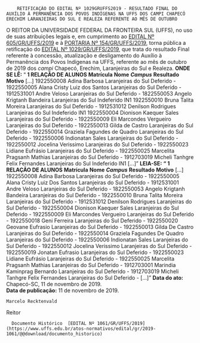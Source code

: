         RETIFICAÇÃO DO EDITAL Nº 1029GRUFFS2019 - RESULTADO FINAL DO AUXÍLIO À PERMANÊNCIA DOS POVOS INDÍGENAS NA UFFS DOS CAMPI CHAPECÓ ERECHIM LARANJEIRAS DO SUL E REALEZA REFERENTE AO MÊS DE OUTUBRO  

 O REITOR DA UNIVERSIDADE FEDERAL DA FRONTEIRA SUL (UFFS), no uso de suas atribuições legais e, em cumprimento ao [EDITAL Nº 605/GR/UFFS/2019](https://www.uffs.edu.br/atos-normativos/edital/gr/2019-0605) e à [PORTARIA Nº 154/GR/UFFS/2019](https://www.uffs.edu.br/atos-normativos/portaria/gr/2019-0154), torna pública a retificação do [EDITAL Nº 1029/GR/UFFS/2019](https://www.uffs.edu.br/atos-normativos/edital/gr/2019-1029), que trata do resultado Final referente à concessão, atualização e desligamento do Auxílio à Permanência dos Povos Indígenas na UFFS, referente ao mês de outubro de 2019 dos *campi*  Chapecó, Erechim, Laranjeiras do Sul e Realeza.   **ONDE SE LÊ:** “ **1 RELAÇÃO DE ALUNOS**     **Matrícula**   **Nome**    ***Campus***    **Resultado**   **Motivo**     [...]                     1922550008   Adina Barbosa   Laranjeiras do Sul   Deferido   -     1922550005   Alana Cristy Luiz dos Santos   Laranjeiras do Sul   Deferido   -     1912531001   Andre Veloso   Laranjeiras do Sul   Deferido   -     1822550053   Angelo Krigtanh Bandeira   Laranjeiras do Sul   Indeferido   IN1     1922550010   Bruna Talita Moreira   Laranjeiras do Sul   Deferido   -     1912531012   Denilson Rodrigues   Laranjeiras do Sul   Indeferido   IN1     1922550004   Dionison Kaequer Sales   Laranjeiras do Sul   Deferido   -     1922550009   Eli Marcondes Vergueiro   Laranjeiras do Sul   Deferido   -     1922550013   Gilda de Castro   Laranjeiras do Sul   Deferido   -     1922550014   Graziela Fagundes de Quadro   Laranjeiras do Sul   Deferido   -     1922550006   Indionatan Sales   Laranjeiras do Sul   Deferido   -     1922550012   Jocelina Verissimo   Laranjeiras do Sul   Deferido   -     1922550023   Lidiane Eufrásio   Laranjeiras do Sul   Deferido   -     1922550025   Marcelita Pragsanh Mathias   Laranjeiras do Sul   Deferido   -     1912703019   Micheli Tanhgre Felix Fernandes   Laranjeiras do Sul   Indeferido   IN1                     [...]”       **LEIA-SE:** **“ **1 RELAÇÃO DE ALUNOS****      **Matrícula**   **Nome**    ***Campus***    **Resultado**   **Motivo**     [...]                 1922550008   Adina Barbosa   Laranjeiras do Sul   Deferido   -     1922550005   Alana Cristy Luiz Dos Santos   Laranjeiras do Sul   Deferido   -     1912531001   Andre Veloso   Laranjeiras do Sul   Deferido   -     1822550053   Angelo Krigtanh Bandeira   Laranjeiras do Sul   Deferido   -     1922550010   Bruna Talita Moreira   Laranjeiras do Sul   Deferido   -     1912531012   Denilson Rodrigues   Laranjeiras do Sul   Deferido   -     1922550004   Dionison Kaequer Sales   Laranjeiras do Sul   Deferido   -     1922550009   Eli Marcondes Vergueiro   Laranjeiras do Sul   Deferido   -     1922550018   Geni Ferreira   Laranjeiras do Sul   Deferido   -     1922550020   Geovane Eufrasio   Laranjeiras do Sul   Deferido   -     1922550013   Gilda De Castro   Laranjeiras do Sul   Deferido   -     1922550014   Graziela Fagundes De Quadro   Laranjeiras do Sul   Deferido   -     1922550006   Indionatan Sales   Laranjeiras do Sul   Deferido   -     1922550012   Jocelina Verissimo   Laranjeiras do Sul   Deferido   -     1922550019   Jonatan Eufrasio   Laranjeiras do Sul   Deferido   -     1922550023   Lidiane Eufrásio   Laranjeiras do Sul   Deferido   -     1922550025   Marcelita Pragsanh Mathias   Laranjeiras do Sul   Deferido   -     1912703001   Marindia Kaminprag Bernardo   Laranjeiras do Sul   Deferido   -     1912703019   Micheli Tanhgre Felix Fernandes   Laranjeiras do Sul   Deferido   -                     [...]”            **Data do ato:** Chapecó-SC, 11 de novembro de 2019.   
 **Data de publicação:**  11 de novembro de 2019. 

    Marcelo Recktenvald   
 Reitor 

      Documento Histórico  [EDITAL Nº 1061/GR/UFFS/2019](https://www.uffs.edu.br/atos-normativos/edital/gr/2019-1061/@@download/documento_historico)     
      